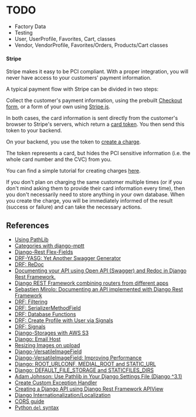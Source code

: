


# TODO
- Factory Data
- Testing 
- User, UserProfile, Favorites, Cart, classes
- Vendor, VendorProfile, Favorites/Orders, Products/Cart classes



#### Stripe
Stripe makes it easy to be PCI compliant. With a proper integration, you will never have access to your customers' payment information.

A typical payment flow with Stripe can be divided in two steps:

Collect the customer's payment information, using the prebuilt [Checkout form](https://stripe.com/docs/payments/checkout), or a form of your own using [Stripe.js](https://stripe.com/docs/js).

In both cases, the card information is sent directly from the customer's browser to Stripe's servers, which return a [card token](https://stripe.com/docs/api/tokens/object). You then send this token to your backend.

On your backend, you use the token to [create a charge](https://stripe.com/docs/api/charges/create).

The token represents a card, but hides the PCI sensitive information (i.e. the whole card number and the CVC) from you.

You can find a simple tutorial for creating charges [here](https://stripe.com/docs/payments/charges-api).

If you don't plan on charging the same customer multiple times (or if you don't mind asking them to provide their card information every time), then you don't necessarily need to store anything in your own database. When you create the charge, you will be immediately informed of the result (success or failure) and can take the necessary actions.

## References
- [Using PathLib](https://adamj.eu/tech/2020/03/16/use-pathlib-in-your-django-project/)
- [Categories with django-mptt](https://djangopy.org/package-of-week/categories-with-django-mptt/)
- [Django-Rest Flex-Fields](https://github.com/rsinger86/drf-flex-fields#query-optimization-experimental)
- [DRF-YASG: Yet Another Swagger Generator](https://github.com/axnsan12/drf-yasg/)
- [DRF: ReDoc](https://github.com/Redocly/redoc)
- [Documenting your API using Open API (Swagger) and Redoc in Django Rest Framework.](https://medium.com/@torkashvand/)
- [Django REST Framework combining routers from different apps](https://stackoverflow.com/questions/31483282/django-rest-framework-combining-routers-from-different-apps)
- [Sebastien Mirolo: Documenting an API implemented with Django Rest Framework](https://www.djaodjin.com/blog/django-rest-framework-api-docs.blog)
- [DRF: Filtering](https://www.django-rest-framework.org/api-guide/filtering/#filtering-against-the-current-user)
- [DRF: SerializerMethodField](https://www.django-rest-framework.org/api-guide/fields/#serializermethodfield)
- [DRF: Database Functions](https://docs.djangoproject.com/en/3.2/ref/models/database-functions/)
- [DRF: Create Profile with User via Signals](https://stackoverflow.com/questions/33659994/django-rest-framework-create-user-and-user-profile)
- [DRF: Signals](https://docs.djangoproject.com/en/3.2/topics/signals/)
- [Django-Storages with AWS S3](https://django-storages.readthedocs.io/en/latest/backends/amazon-S3.html)
- [Django: Email Host](https://docs.djangoproject.com/en/3.2/ref/settings/#std:setting-EMAIL_HOST)
- [Resizing Images on upload](https://www.reddit.com/r/django/comments/99za8t/resizing_images_on_upload_is_there_any_reason_i/)
- [Django-VersatileImageField](https://django-versatileimagefield.readthedocs.io/en/latest)
- [Django-VersatileImageField: Improving Performance](https://django-versatileimagefield.readthedocs.io/en/latest/improving_performance.html)
- [Django: ROOT_URLCONF, MEDIAL_ROOT and STATIC_URL](https://docs.djangoproject.com/en/3.2/ref/settings/#std:setting-ROOT_URLCONF)
- [Django: DEFAULT_FILE_STORAGE and STATICFILES_DIRS](https://docs.djangoproject.com/en/3.2/ref/settings/#std:setting-DEFAULT_FILE_STORAGE)
- [Adam Johnson: Use Pathlib in Your Django Settings File (Django ^3.1)](https://adamj.eu/tech/2020/03/16/use-pathlib-in-your-django-project/)
- [Create Custom Exception Handler](https://djangocircle.com/create-custom-exception-handler-django-rest-api/)
- [Creating a Django API using Django Rest Framework APIView](https://medium.com/the-andela-way/creating-a-django-api-using-django-rest-framework-apiview-b365dca53c1d)
- [Django Internationalization/Localization](https://docs.djangoproject.com/en/3.2/topics/i18n/)
- [CORS guide](https://www.stackhawk.com/blog/django-cors-guide/)
- [Python `del` syntax](https://www.geeksforgeeks.org/python-del-to-delete-objects/)